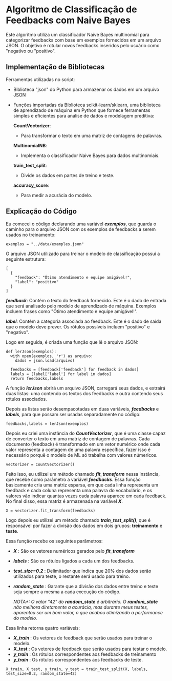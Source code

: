 # Algoritmo de Classificação de Feedbacks com Naive Bayes

Este algoritmo utiliza um classificador Naive Bayes multinomial para categorizar feedbacks com base em exemplos fornecidos em um arquivo JSON. O objetivo é rotular novos feedbacks inseridos pelo usuário como "negativo ou "positivo".

## Implementação de Bibliotecas

Ferramentas utilizadas no script:

- Biblioteca "json" do Python para armazenar os dados em um arquivo JSON

- Funções importadas da Biblioteca scikit-learn/sklearn, uma biblioteca de aprendizado de máquina em Python que fornece ferramentas simples e eficientes para análise de dados e modelagem preditiva:

   **CountVectorizer**: 
     - Para transformar o texto em uma matriz de contagens de palavras.
  
   **MultinomialNB**: 
     - Implementa o classificador Naive Bayes para dados multinomiais.
  
   **train_test_split**: 
     - Divide os dados em partes de treino e teste.
  
   **accuracy_score**: 
     - Para medir a acurácia do modelo.

## Explicação do Código

Eu comecei o código declarando uma variável **_exemplos_**, que guarda o caminho para o arquivo JSON com os exemplos de feedbacks a serem usados no treinamento:
```
exemplos = "../data/examples.json"
```

O arquivo JSON utilizado para treinar o modelo de classificação possui a seguinte estrutura:

```
[
  {
    "feedback": "Ótimo atendimento e equipe amigável!",
    "label": "positivo"
  }
]
```
**_feedback_**: Contém o texto do feedback fornecido. Este é o dado de entrada que será analisado pelo modelo de aprendizado de máquina. Exemplos incluem frases como "Ótimo atendimento e equipe amigável!".

**_label_**: Contém a categoria associada ao feedback. Este é o dado de saída que o modelo deve prever. Os rótulos possíveis incluem "positivo" e "negativo".

Logo em seguida, é criada uma função que lê o arquivo JSON:

```
def lerJson(exemplos):
  with open(exemplos, 'r') as arquivo:
    dados = json.load(arquivo)

  feedbacks = [feedback['feedback'] for feedback in dados]
  labels = [label['label'] for label in dados]
  return feedbacks,labels
```

A função **_lerJson_** abrirá um arquivo JSON, carregará seus dados, e extrairá duas listas: uma contendo os textos dos feedbacks e outra contendo seus rótulos associados.

Depois as listas serão desempacotadas em duas variáveis, **_feedbacks_** e **_labels_**, para que possam ser usadas separadamente no código:

```
feedbacks,labels = lerJson(exemplos)
```
Depois eu criei uma instância do **_CountVectorizer_**, que é uma classe capaz de converter o texto em uma matriz de contagem de palavras. Cada documento (feedback) é transformado em um vetor numérico onde cada valor representa a contagem de uma palavra específica, fazer isso é necessário porquê o modelo de ML só trabalha com valores númericos.

```
vectorizer = CountVectorizer()
```

Feito isso, eu utilizei um método chamado **_fit_transform_** nessa instância, que recebe como parâmetro a variável **_feedbacks_**. Essa função basicamente cria uma matriz esparsa, em que cada linha representa um feedback e cada coluna representa uma palavra do vocabulário, e os valores vão indicar quantas vezes cada palavra aparece em cada feedback. No final disso, essa matriz é armazenada na variável **_X_**.

```
X = vectorizer.fit_transform(feedbacks)
```

Logo depois eu utilizei um método chamado **_train_test_split()_**, que é responsável por fazer a divisão dos dados em dois grupos: **treinamento** e **teste**.

Essa função recebe os seguintes parâmetros:

- **_X_** : São os vetores numéricos gerados pelo **_fit_transform_**
- **_labels_** : São os rótulos ligados a cada um dos feedbacks.
- **_test_size=0.2_** : Delimitador que indica que 20% dos dados serão utilizados para teste, o restante será usado para treino.
- **_random_state_** : Garante que a divisão dos dados entre treino e teste seja sempre a mesma a cada execução do código.   

    _NOTA*: O valor "42" do **random_state** é arbitrário. O **random_state** não melhora diretamente a acurácia, mas durante meus testes, aparentou ser um bom valor, o que acabou otimizando a performance do modelo._

Essa linha retorna quatro variáveis:

- **_X_train_** : Os vetores de feedback que serão usados para treinar o modelo.
- **X_test** : Os vetores de feedback que serão usados para testar o modelo.
- **_y_train_** : Os rótulos correspondentes aos feedbacks de treinamento
- **_y_train_** : Os rótulos correspondentes aos feedbacks de teste.
```
X_train, X_test, y_train, y_test = train_test_split(X, labels, test_size=0.2, random_state=42)
```
